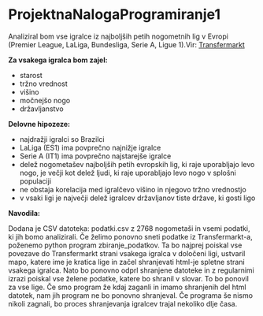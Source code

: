 # ProjektnaNalogaProgramiranje1

Analiziral bom vse igralce iz najboljših petih nogometnih lig v Evropi (Premier League, LaLiga, Bundesliga, Serie A, Ligue 1).Vir: [Transfermarkt](https://www.transfermarkt.com/)

**Za vsakega igralca bom zajel:**

- starost
- tržno vrednost
- višino 
- močnejšo nogo
- državljanstvo


**Delovne hipozeze:**

- najdražji igralci so Brazilci
- LaLiga (ES1) ima povprečno najnižje igralce
- Serie A (IT1) ima povprečno najstarejše igralce
- delež nogometašev najboljših petih evropskih lig, ki raje uporabljajo levo nogo, je večji kot delež ljudi, ki raje uporabljajo levo nogo v splošni populaciji
- ne obstaja korelacija med igralčevo višino in njegovo tržno vrednostjo
- v vsaki ligi je največji delež igralcev državljanov tiste države, ki gosti ligo


**Navodila:**

Dodana je CSV datoteka: podatki.csv z 2768 nogometaši in vsemi podatki, ki jih bomo analizirali. Če želimo ponovno sneti podatke iz Transfermarkt-a, poženemo python program zbiranje_podatkov. Ta bo najprej poiskal vse povezave do Transfermarkt strani vsakega igralca v določeni ligi, ustvaril mapo, katere ime je kratica lige in začel shranjevati html-je spletne strani vsakega igralca. Nato bo ponovno odprl shranjene datoteke in z regularnimi izrazi poiskal vse želene podatke, katere bo shranil v slovar. To bo ponovil za vse lige. Če smo program že kdaj zaganli in imamo shranjenih del html datotek, nam jih program ne bo ponovno shranjeval. Če programa še nismo nikoli zagnali, bo proces shranjevanja igralcev trajal nekoliko dlje časa. 
